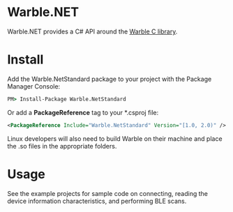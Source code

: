 # Warble.NET
Warble.NET provides a C# API around the [Warble C library](https://github.com/mbientlab/Warble).

# Install
Add the Warble.NetStandard package to your project with the Package Manager Console:

```bat
PM> Install-Package Warble.NetStandard
```

Or add a **PackageReference** tag to your *.csproj file:
```xml
<PackageReference Include="Warble.NetStandard" Version="[1.0, 2.0)" />
```

Linux developers will also need to build Warble on their machine and place the .so files in the appropriate folders.  

# Usage
See the example projects for sample code on connecting, reading the device information characteristics, and performing BLE scans.